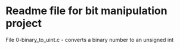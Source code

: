 # Readme file for bit manipulation project

File 0-binary_to_uint.c - converts a binary number to an unsigned int
